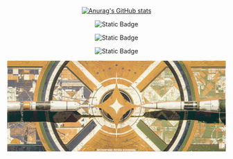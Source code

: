 <div id="title" align=center>



[![Anurag's GitHub stats](https://github-readme-stats.vercel.app/api?username=Unimend&show_icons=true&theme=tokyonight)](https://b23.tv/iEJTnPp)

![Static Badge](https://img.shields.io/badge/Articles-%E7%9F%A5%E4%B9%8E-%20rgb(61%2C%20144%2C%20215))

![Static Badge](https://img.shields.io/badge/Video-%E5%93%94%E5%93%A9%E5%93%94%E5%93%A9-rgb(234%2C%2085%2C%20149))

![Static Badge](https://img.shields.io/badge/Portfolio%20of%20work-ArtStation-rgb(56%2C%20163%2C%20239))


</div>

![头像](image/Background.jpg)

[github-sub-title:img]: https://readme-typing-svg.herokuapp.com?font=Segoe+Script&center=true&lines=mq白.
</div>
